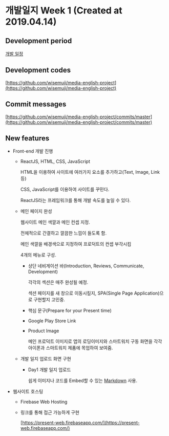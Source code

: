 # 개발일지 Week 1 (Created at 2019.04.14)

## Development period

[개발 일정](https://www.notion.so/260811532fc245798f561a1c8dfaa793)

## Development codes

[https://github.com/wisemuji/media-english-project](https://github.com/wisemuji/media-english-project)

## Commit messages

[https://github.com/wisemuji/media-english-project/commits/master](https://github.com/wisemuji/media-english-project/commits/master)

## New features

- Front-end 개발 진행
    - ReactJS, HTML, CSS, JavaScript

        HTML을 이용하여 사이트에 여러가지 요소를 추가하고(Text, Image, Link 등)

        CSS, JavaScript를 이용하여 사이트를 꾸민다.

        ReactJS라는 프레임워크를 통해 개발 속도를 높일 수 있다.

    - 메인 페이지 완성

        [](https://www.notion.so/4ab851fa24ed43bf9f3ff51469f1ecf5#adc4fdedc19a4986a8863f615f260bc0)

        웹사이트 메인 색깔과 메인 컨셉 지정. 

        전체적으로 간결하고 깔끔한 느낌이 들도록 함.

        메인 색깔을 배경색으로 지정하여 프로덕트의 컨셉 부각시킴

        4개의 메뉴로 구성.

        - 상단 네비게이션 바(Introduction, Reviews, Communicate, Development)

            [](https://www.notion.so/4ab851fa24ed43bf9f3ff51469f1ecf5#61e32829eb3d46afaa9ba7d438842fa9)

            각각의 섹션은 매주 완성될 예정.

            섹션 페이지를 새 창으로 이동시킬지, SPA(Single Page Application)으로 구현할지 고민중.

        - 핵심 문구(Prepare for your Present time)
        - Google Play Store Link
        - Product Image

            [](https://www.notion.so/4ab851fa24ed43bf9f3ff51469f1ecf5#f7ae9a2cb4ef4ca98b05c6d616f62fcc)

            메인 프로덕트 이미지로 앱의 로딩이미지와 스마트워치 구동 화면을 각각 아이폰과 스마트워치 제품에 목업하여 보여줌.

    - 개발 일지 업로드 화면 구현
        - Day1 개발 일지 업로드

            쉽게 이미지나 코드를 Embed할 수 있는 [Markdown](https://ko.wikipedia.org/wiki/%EB%A7%88%ED%81%AC%EB%8B%A4%EC%9A%B4) 사용.

- 웹사이트 호스팅
    - Firebase Web Hosting
    - 링크를 통해 접근 가능하게 구현

        [https://present-web.firebaseapp.com/](https://present-web.firebaseapp.com/)